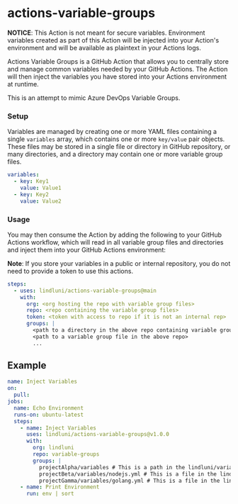# actions-variable-groups

**NOTICE**: This Action is not meant for secure variables. Environment variables created as part of this Action will be
injected into your Action's environment and will be available as plaintext in your Actions logs.

Actions Variable Groups is a GitHub Action that allows you to centrally store and manage common variables needed by your
GitHub Actions. The Action will then inject the variables you have stored into your Actions environment at runtime.

This is an attempt to mimic Azure DevOps Variable Groups.

### Setup

Variables are managed by creating one or more YAML files containing a single `variables` array, which contains one or
more `key/value` pair objects. These files may be stored in a single file or directory in GitHub repository, or many
directories, and a directory may contain one or more variable group files.

```yaml
variables:
  - key: Key1
    value: Value1
  - key: Key2
    value: Value2

```

### Usage

You may then consume the Action by adding the following to your GitHub Actions workflow, which will read in all variable
group files and directories and inject them into your GitHub Actions environment:

**Note**: If you store your variables in a public or internal repository, you do not need to provide a token to use this
actions.

```yaml
steps:
  - uses: lindluni/actions-variable-groups@main
    with:
      org: <org hosting the repo with variable group files>
      repo: <repo containing the variable group files>
      token: <token with access to repo if it is not an internal rep>
      groups: |
        <path to a directory in the above repo containing variable group files>
        <path to a variable group file in the above repo>
        ...
```

## Example

```yaml
name: Inject Variables
on:
  pull:
jobs:
  name: Echo Environment
  runs-on: ubuntu-latest
  steps:
    - name: Inject Variables
      uses: lindluni/actions-variable-groups@v1.0.0
      with:
        org: lindluni
        repo: variable-groups
        groups: |
          projectAlpha/variables # This is a path in the lindluni/variable-groups repository, so all variable group files in the directory will be injected
          projectBeta/variables/nodejs.yml # This is a file in the lindluni/variable-groups repository, so only variable groups in the file will be injected
          projectGamma/variables/golang.yml # This is a file in the lindluni/variable-groups repository, so only variable groups in the file will be injected
    - name: Print Environment
      run: env | sort
```
